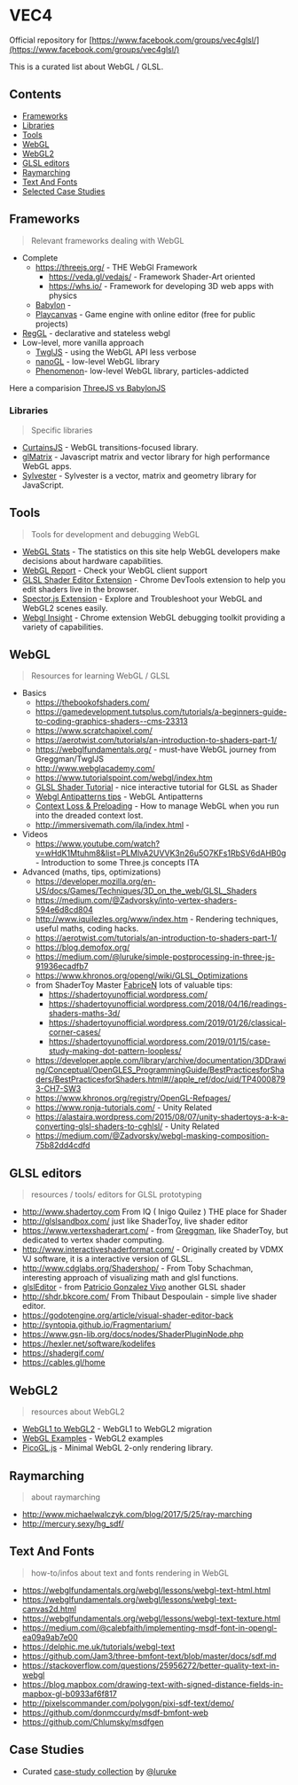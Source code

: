 VEC4
========

Official repository for [https://www.facebook.com/groups/vec4glsl/](https://www.facebook.com/groups/vec4glsl/)

This is a curated list about WebGL / GLSL.

## Contents
* [Frameworks](#frameworks)
* [Libraries](#libraries)
* [Tools](#tools)
* [WebGL](#webgl)
* [WebGL2](#webgl2)
* [GLSL editors](#glsl-editors)
* [Raymarching](#raymarching)
* [Text And Fonts](#text-and-fonts)
* [Selected Case Studies](#case-studies)

## Frameworks

> Relevant frameworks dealing with WebGL

- Complete
  * https://threejs.org/ - THE WebGl Framework
    - https://veda.gl/vedajs/ - Framework Shader-Art oriented
    - https://whs.io/ - Framework for developing 3D web apps with physics
  * [Babylon](https://www.babylonjs.com/) -
  * [Playcanvas](https://playcanvas.com/) - Game engine with online editor (free for public projects)
- [RegGL](http://regl.party/) - declarative and stateless webgl
- Low-level, more vanilla approach
  * [TwglJS](http://twgljs.org/) - using the WebGL API less verbose
  * [nanoGL](https://github.com/search?l=JavaScript&q=nanogl&type=Repositories) - low-level WebGL library
  * [Phenomenon](https://github.com/vaneenige/phenomenon)- low-level WebGL library, particles-addicted

Here a comparision [ThreeJS vs BabylonJS](https://www.slant.co/versus/11077/11348/~babylon-js_vs_three-js)

### Libraries

> Specific libraries

  * [CurtainsJS](https://www.martin-laxenaire.fr/libs/curtainsjs/) - WebGL transitions-focused library.
  * [glMatrix](http://glmatrix.net/) - Javascript matrix and vector library for high performance WebGL apps.
  * [Sylvester](http://sylvester.jcoglan.com/) - Sylvester is a vector, matrix and geometry library for JavaScript.

## Tools

> Tools for development and debugging WebGL

* [WebGL Stats](https://webglstats.com/) - The statistics on this site help WebGL developers make decisions about hardware capabilities.
* [WebGL Report](http://webglreport.com/) - Check your WebGL client support
* [GLSL Shader Editor Extension](https://github.com/spite/ShaderEditorExtension) - Chrome DevTools extension to help you edit shaders live in the browser.
* [Spector.js Extension](https://chrome.google.com/webstore/detail/spectorjs/denbgaamihkadbghdceggmchnflmhpmk) - Explore and Troubleshoot your WebGL and WebGL2 scenes easily.
* [Webgl Insight](https://github.com/3Dparallax/insight) - Chrome extension WebGL debugging toolkit providing a variety of capabilities.

## WebGL

> Resources for learning WebGL / GLSL

- Basics
  * https://thebookofshaders.com/
  * https://gamedevelopment.tutsplus.com/tutorials/a-beginners-guide-to-coding-graphics-shaders--cms-23313
  * https://www.scratchapixel.com/
  * https://aerotwist.com/tutorials/an-introduction-to-shaders-part-1/
  * https://webglfundamentals.org/ - must-have WebGL journey from Greggman/TwglJS
  * http://www.webglacademy.com/
  * https://www.tutorialspoint.com/webgl/index.htm
  * [GLSL Shader Tutorial](https://www.shadertoy.com/view/Md23DV) - nice interactive tutorial for GLSL as Shader
  * [Webgl Antipatterns tips](https://webglfundamentals.org/webgl/lessons/webgl-anti-patterns.html) - WebGL Antipatterns
  * [Context Loss & Preloading](https://medium.com/@mattdesl/non-intrusive-webgl-cebd176c281d#.gyc6h9mr5) - How to manage WebGL when you run into the dreaded context lost.
  * http://immersivemath.com/ila/index.html -
- Videos
  * https://www.youtube.com/watch?v=wHdK1Mtuhm8&list=PLMlvA2UVVK3n26u5O7KFs1RbSV6dAHB0g - Introduction to some Three.js concepts ITA
- Advanced (maths, tips, optimizations)
  * https://developer.mozilla.org/en-US/docs/Games/Techniques/3D_on_the_web/GLSL_Shaders
  * https://medium.com/@Zadvorsky/into-vertex-shaders-594e6d8cd804
  * http://www.iquilezles.org/www/index.htm - Rendering techniques, useful maths, coding hacks.
  * https://aerotwist.com/tutorials/an-introduction-to-shaders-part-1/
  * https://blog.demofox.org/
  * https://medium.com/@luruke/simple-postprocessing-in-three-js-91936ecadfb7
  * https://www.khronos.org/opengl/wiki/GLSL_Optimizations
  * from ShaderToy Master [FabriceN](https://www.shadertoy.com/user/FabriceNeyret2) lots of valuable tips:
    - https://shadertoyunofficial.wordpress.com/
    - https://shadertoyunofficial.wordpress.com/2018/04/16/readings-shaders-maths-3d/
    - https://shadertoyunofficial.wordpress.com/2019/01/26/classical-corner-cases/
    - https://shadertoyunofficial.wordpress.com/2019/01/15/case-study-making-dot-pattern-loopless/
  * https://developer.apple.com/library/archive/documentation/3DDrawing/Conceptual/OpenGLES_ProgrammingGuide/BestPracticesforShaders/BestPracticesforShaders.html#//apple_ref/doc/uid/TP40008793-CH7-SW3
  * https://www.khronos.org/registry/OpenGL-Refpages/
  * https://www.ronja-tutorials.com/ - Unity Related
  * https://alastaira.wordpress.com/2015/08/07/unity-shadertoys-a-k-a-converting-glsl-shaders-to-cghlsl/  - Unity Related
  * https://medium.com/@Zadvorsky/webgl-masking-composition-75b82dd4cdfd

## GLSL editors

> resources / tools/ editors for GLSL prototyping

* http://www.shadertoy.com From IQ ( Inigo Quilez ) THE place for Shader
* http://glslsandbox.com/  just like ShaderToy, live shader editor
* https://www.vertexshaderart.com/ - from [Greggman](https://github.com/greggman), like ShaderToy, but dedicated to vertex shader computing.
* http://www.interactiveshaderformat.com/ - Originally created by VDMX VJ software, it is a interactive version of GLSL.
* http://www.cdglabs.org/Shadershop/ - From Toby Schachman, interesting approach of visualizing math and glsl functions.
* [glslEditor](https://github.com/patriciogonzalezvivo/glslEditor) - from [Patricio Gonzalez Vivo](https://github.com/patriciogonzalezvivo) another GLSL shader
* http://shdr.bkcore.com/ From Thibaut Despoulain - simple live shader editor.
* https://godotengine.org/article/visual-shader-editor-back
* http://syntopia.github.io/Fragmentarium/
* https://www.gsn-lib.org/docs/nodes/ShaderPluginNode.php
* https://hexler.net/software/kodelifes
* https://shadergif.com/
* https://cables.gl/home

## WebGL2

> resources about WebGL2

* [WebGL1 to WebGL2](https://webgl2fundamentals.org/webgl/lessons/webgl1-to-webgl2.html) - WebGL1 to WebGL2 migration
* [WebGL Examples](https://github.com/shrekshao/webgl2examples) - WebGL2 examples
* [PicoGL.js](https://tsherif.github.io/picogl.js/) - Minimal WebGL 2-only rendering library.

## Raymarching

> about raymarching

* http://www.michaelwalczyk.com/blog/2017/5/25/ray-marching
* http://mercury.sexy/hg_sdf/

## Text And Fonts

> how-to/infos about text and fonts rendering in WebGL

* https://webglfundamentals.org/webgl/lessons/webgl-text-html.html
* https://webglfundamentals.org/webgl/lessons/webgl-text-canvas2d.html
* https://webglfundamentals.org/webgl/lessons/webgl-text-texture.html
* https://medium.com/@calebfaith/implementing-msdf-font-in-opengl-ea09a9ab7e00
* https://delphic.me.uk/tutorials/webgl-text
* https://github.com/Jam3/three-bmfont-text/blob/master/docs/sdf.md
* https://stackoverflow.com/questions/25956272/better-quality-text-in-webgl
* https://blog.mapbox.com/drawing-text-with-signed-distance-fields-in-mapbox-gl-b0933af6f817
* http://pixelscommander.com/polygon/pixi-sdf-text/demo/
* https://github.com/donmccurdy/msdf-bmfont-web
* https://github.com/Chlumsky/msdfgen

## Case Studies

* Curated [case-study collection](https://github.com/luruke/awesome-casestudy) by [@luruke](https://github.com/luruke)

